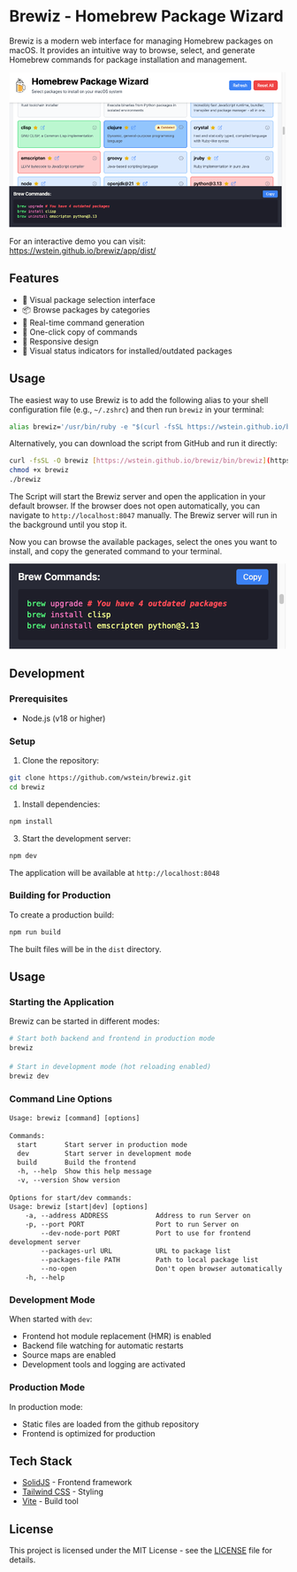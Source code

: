 # Brewiz - Homebrew Package Wizard

Brewiz is a modern web interface for managing Homebrew packages on macOS. It provides an intuitive way to browse, select, and generate Homebrew commands for package installation and management.

[![brewiz screenshot](docs/images/brewiz-small.png)](docs/images/brewiz-full.png)

For an interactive demo you can visit: https://wstein.github.io/brewiz/app/dist/

## Features

- 🎯 Visual package selection interface
- 📦 Browse packages by categories
- 🔄 Real-time command generation
- 🚀 One-click copy of commands
- 💫 Responsive design
- 🎨 Visual status indicators for installed/outdated packages

## Usage

The easiest way to use Brewiz is to add the following alias to your shell configuration file (e.g., `~/.zshrc`) and then run `brewiz` in your terminal:

```bash
alias brewiz='/usr/bin/ruby -e "$(curl -fsSL https://wstein.github.io/brewiz/bin/brewiz)" --'
```

Alternatively, you can download the script from GitHub and run it directly:

```bash
curl -fsSL -O brewiz [https://wstein.github.io/brewiz/bin/brewiz](https://wstein.github.io/brewiz/bin/brewiz)
chmod +x brewiz
./brewiz
```

The Script will start the Brewiz server and open the application in your default browser. If the browser does not open automatically, you can navigate to `http://localhost:8047` manually. The Brewiz server will run in the background until you stop it.

Now you can browse the available packages, select the ones you want to install, and copy the generated command to your terminal.

![alt text](docs/images/brewiz-cmd.png)

## Development

### Prerequisites

- Node.js (v18 or higher)

### Setup

1. Clone the repository:

```bash
git clone https://github.com/wstein/brewiz.git
cd brewiz
```

1. Install dependencies:

```bash
npm install
```

3. Start the development server:

```bash
npm dev
```

The application will be available at `http://localhost:8048`

### Building for Production

To create a production build:

```bash
npm run build
```

The built files will be in the `dist` directory.

## Usage

### Starting the Application

Brewiz can be started in different modes:

```bash
# Start both backend and frontend in production mode
brewiz

# Start in development mode (hot reloading enabled)
brewiz dev
```

### Command Line Options

```text
Usage: brewiz [command] [options]

Commands:
  start       Start server in production mode
  dev         Start server in development mode
  build       Build the frontend
  -h, --help  Show this help message
  -v, --version Show version

Options for start/dev commands:
Usage: brewiz [start|dev] [options]
    -a, --address ADDRESS            Address to run Server on
    -p, --port PORT                  Port to run Server on
        --dev-node-port PORT         Port to use for frontend development server
        --packages-url URL           URL to package list
        --packages-file PATH         Path to local package list
        --no-open                    Don't open browser automatically
    -h, --help
```

### Development Mode

When started with `dev`:

- Frontend hot module replacement (HMR) is enabled
- Backend file watching for automatic restarts
- Source maps are enabled
- Development tools and logging are activated

### Production Mode

In production mode:

- Static files are loaded from the github repository
- Frontend is optimized for production

## Tech Stack

- [SolidJS](https://www.solidjs.com/) - Frontend framework
- [Tailwind CSS](https://tailwindcss.com/) - Styling
- [Vite](https://vitejs.dev/) - Build tool

## License

This project is licensed under the MIT License - see the [LICENSE](LICENSE) file for details.
